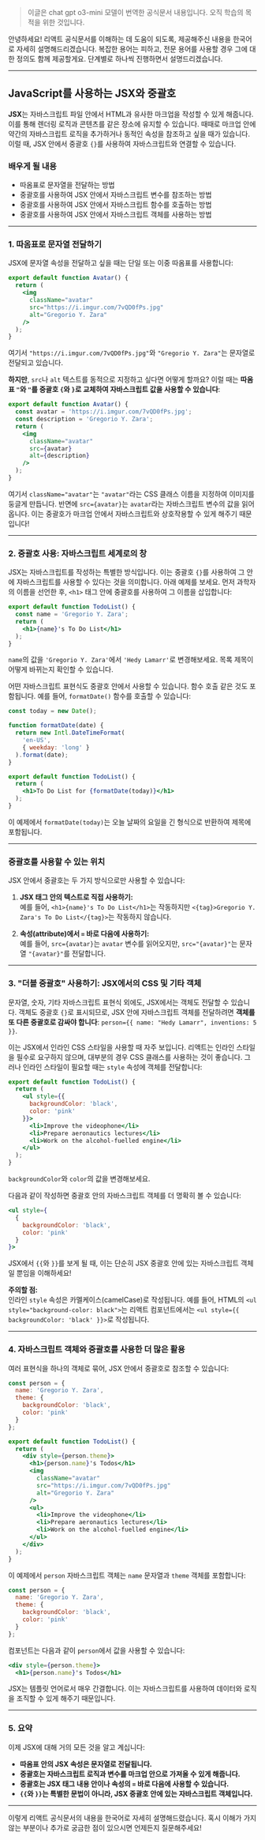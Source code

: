 > 이글은 chat gpt o3-mini 모델이 번역한 공식문서 내용입니다. 오직 학습의 목적을 위한 것입니다.

안녕하세요! 리액트 공식문서를 이해하는 데 도움이 되도록, 제공해주신 내용을 한국어로 자세히 설명해드리겠습니다. 복잡한 용어는 피하고, 전문 용어를 사용할 경우 그에 대한 정의도 함께 제공할게요. 단계별로 하나씩 진행하면서 설명드리겠습니다.

---

## JavaScript를 사용하는 JSX와 중괄호

**JSX**는 자바스크립트 파일 안에서 HTML과 유사한 마크업을 작성할 수 있게 해줍니다. 이를 통해 렌더링 로직과 콘텐츠를 같은 장소에 유지할 수 있습니다. 때때로 마크업 안에 약간의 자바스크립트 로직을 추가하거나 동적인 속성을 참조하고 싶을 때가 있습니다. 이럴 때, JSX 안에서 중괄호 `{}`를 사용하여 자바스크립트와 연결할 수 있습니다.

### 배우게 될 내용

- 따옴표로 문자열을 전달하는 방법
- 중괄호를 사용하여 JSX 안에서 자바스크립트 변수를 참조하는 방법
- 중괄호를 사용하여 JSX 안에서 자바스크립트 함수를 호출하는 방법
- 중괄호를 사용하여 JSX 안에서 자바스크립트 객체를 사용하는 방법

---

### 1. 따옴표로 문자열 전달하기

JSX에 문자열 속성을 전달하고 싶을 때는 단일 또는 이중 따옴표를 사용합니다:

```jsx
export default function Avatar() {
  return (
    <img
      className="avatar"
      src="https://i.imgur.com/7vQD0fPs.jpg"
      alt="Gregorio Y. Zara"
    />
  );
}
```

여기서 `"https://i.imgur.com/7vQD0fPs.jpg"`와 `"Gregorio Y. Zara"`는 문자열로 전달되고 있습니다.

**하지만**, `src`나 `alt` 텍스트를 동적으로 지정하고 싶다면 어떻게 할까요? 이럴 때는 **따옴표 `"`와 `"`를 중괄호 `{`와 `}`로 교체하여 자바스크립트 값을 사용할 수 있습니다**:

```jsx
export default function Avatar() {
  const avatar = 'https://i.imgur.com/7vQD0fPs.jpg';
  const description = 'Gregorio Y. Zara';
  return (
    <img
      className="avatar"
      src={avatar}
      alt={description}
    />
  );
}
```

여기서 `className="avatar"`는 `"avatar"`라는 CSS 클래스 이름을 지정하여 이미지를 둥글게 만듭니다. 반면에 `src={avatar}`는 `avatar`라는 자바스크립트 변수의 값을 읽어옵니다. 이는 중괄호가 마크업 안에서 자바스크립트와 상호작용할 수 있게 해주기 때문입니다!

---

### 2. 중괄호 사용: 자바스크립트 세계로의 창

JSX는 자바스크립트를 작성하는 특별한 방식입니다. 이는 중괄호 `{}`를 사용하여 그 안에 자바스크립트를 사용할 수 있다는 것을 의미합니다. 아래 예제를 보세요. 먼저 과학자의 이름을 선언한 후, `<h1>` 태그 안에 중괄호를 사용하여 그 이름을 삽입합니다:

```jsx
export default function TodoList() {
  const name = 'Gregorio Y. Zara';
  return (
    <h1>{name}'s To Do List</h1>
  );
}
```

`name`의 값을 `'Gregorio Y. Zara'`에서 `'Hedy Lamarr'`로 변경해보세요. 목록 제목이 어떻게 바뀌는지 확인할 수 있습니다.

어떤 자바스크립트 표현식도 중괄호 안에서 사용할 수 있습니다. 함수 호출 같은 것도 포함됩니다. 예를 들어, `formatDate()` 함수를 호출할 수 있습니다:

```jsx
const today = new Date();

function formatDate(date) {
  return new Intl.DateTimeFormat(
    'en-US',
    { weekday: 'long' }
  ).format(date);
}

export default function TodoList() {
  return (
    <h1>To Do List for {formatDate(today)}</h1>
  );
}
```

이 예제에서 `formatDate(today)`는 오늘 날짜의 요일을 긴 형식으로 반환하여 제목에 포함됩니다.

---

### 중괄호를 사용할 수 있는 위치

JSX 안에서 중괄호는 두 가지 방식으로만 사용할 수 있습니다:

1. **JSX 태그 안의 텍스트로 직접 사용하기:**  
    예를 들어, `<h1>{name}'s To Do List</h1>`는 작동하지만 `<{tag}>Gregorio Y. Zara's To Do List</{tag}>`는 작동하지 않습니다.
    
2. **속성(attribute)에서 `=` 바로 다음에 사용하기:**  
    예를 들어, `src={avatar}`는 `avatar` 변수를 읽어오지만, `src="{avatar}"`는 문자열 `"{avatar}"`를 전달합니다.
    

---

### 3. "더블 중괄호" 사용하기: JSX에서의 CSS 및 기타 객체

문자열, 숫자, 기타 자바스크립트 표현식 외에도, JSX에서는 객체도 전달할 수 있습니다. 객체도 중괄호 `{}`로 표시되므로, JSX 안에 자바스크립트 객체를 전달하려면 **객체를 또 다른 중괄호로 감싸야 합니다**: `person={{ name: "Hedy Lamarr", inventions: 5 }}`.

이는 JSX에서 인라인 CSS 스타일을 사용할 때 자주 보입니다. 리액트는 인라인 스타일을 필수로 요구하지 않으며, 대부분의 경우 CSS 클래스를 사용하는 것이 좋습니다. 그러나 인라인 스타일이 필요할 때는 `style` 속성에 객체를 전달합니다:

```jsx
export default function TodoList() {
  return (
    <ul style={{
      backgroundColor: 'black',
      color: 'pink'
    }}>
      <li>Improve the videophone</li>
      <li>Prepare aeronautics lectures</li>
      <li>Work on the alcohol-fuelled engine</li>
    </ul>
  );
}
```

`backgroundColor`와 `color`의 값을 변경해보세요.

다음과 같이 작성하면 중괄호 안의 자바스크립트 객체를 더 명확히 볼 수 있습니다:

```jsx
<ul style={
  {
    backgroundColor: 'black',
    color: 'pink'
  }
}>
```

JSX에서 `{{`와 `}}`를 보게 될 때, 이는 단순히 JSX 중괄호 안에 있는 자바스크립트 객체일 뿐임을 이해하세요!

**주의할 점:**  
인라인 `style` 속성은 카멜케이스(camelCase)로 작성됩니다. 예를 들어, HTML의 `<ul style="background-color: black">`는 리액트 컴포넌트에서는 `<ul style={{ backgroundColor: 'black' }}>`로 작성됩니다.

---

### 4. 자바스크립트 객체와 중괄호를 사용한 더 많은 활용

여러 표현식을 하나의 객체로 묶어, JSX 안에서 중괄호로 참조할 수 있습니다:

```jsx
const person = {
  name: 'Gregorio Y. Zara',
  theme: {
    backgroundColor: 'black',
    color: 'pink'
  }
};

export default function TodoList() {
  return (
    <div style={person.theme}>
      <h1>{person.name}'s Todos</h1>
      <img
        className="avatar"
        src="https://i.imgur.com/7vQD0fPs.jpg"
        alt="Gregorio Y. Zara"
      />
      <ul>
        <li>Improve the videophone</li>
        <li>Prepare aeronautics lectures</li>
        <li>Work on the alcohol-fuelled engine</li>
      </ul>
    </div>
  );
}
```

이 예제에서 `person` 자바스크립트 객체는 `name` 문자열과 `theme` 객체를 포함합니다:

```jsx
const person = {
  name: 'Gregorio Y. Zara',
  theme: {
    backgroundColor: 'black',
    color: 'pink'
  }
};
```

컴포넌트는 다음과 같이 `person`에서 값을 사용할 수 있습니다:

```jsx
<div style={person.theme}>
  <h1>{person.name}'s Todos</h1>
```

JSX는 템플릿 언어로서 매우 간결합니다. 이는 자바스크립트를 사용하여 데이터와 로직을 조직할 수 있게 해주기 때문입니다.

---

### 5. 요약

이제 JSX에 대해 거의 모든 것을 알고 계십니다:

- **따옴표 안의 JSX 속성은 문자열로 전달됩니다.**
- **중괄호는 자바스크립트 로직과 변수를 마크업 안으로 가져올 수 있게 해줍니다.**
- **중괄호는 JSX 태그 내용 안이나 속성의 `=` 바로 다음에 사용할 수 있습니다.**
- **`{{`와 `}}`는 특별한 문법이 아니라, JSX 중괄호 안에 있는 자바스크립트 객체입니다.**

---

이렇게 리액트 공식문서의 내용을 한국어로 자세히 설명해드렸습니다. 혹시 이해가 가지 않는 부분이나 추가로 궁금한 점이 있으시면 언제든지 질문해주세요!